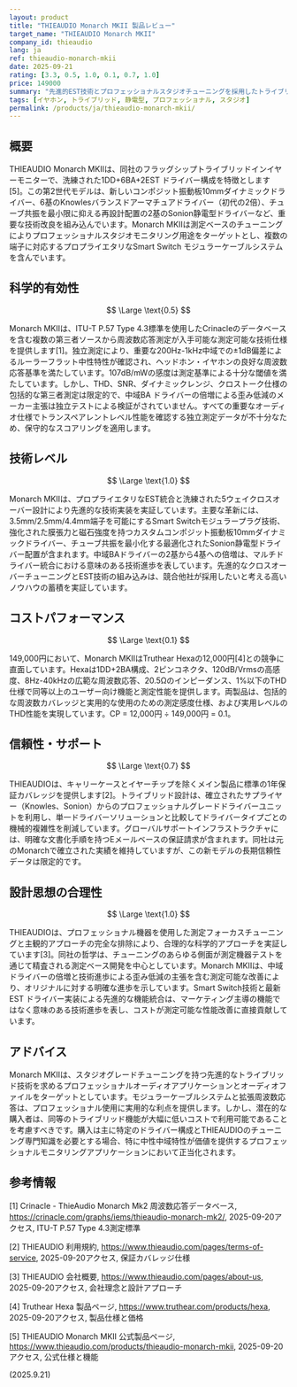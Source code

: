 ```yaml
---
layout: product
title: "THIEAUDIO Monarch MKII 製品レビュー"
target_name: "THIEAUDIO Monarch MKII"
company_id: thieaudio
lang: ja
ref: thieaudio-monarch-mkii
date: 2025-09-21
rating: [3.3, 0.5, 1.0, 0.1, 0.7, 1.0]
price: 149000
summary: "先進的EST技術とプロフェッショナルスタジオチューニングを採用したトライブリッドIEM。限定的な測定データによりトランスペアレントレベルの確認が困難。"
tags: [イヤホン, トライブリッド, 静電型, プロフェッショナル, スタジオ]
permalink: /products/ja/thieaudio-monarch-mkii/
---
```


## 概要

THIEAUDIO Monarch MKIIは、同社のフラッグシップトライブリッドインイヤーモニターで、洗練された1DD+6BA+2EST ドライバー構成を特徴とします[5]。この第2世代モデルは、新しいコンポジット振動板10mmダイナミックドライバー、6基のKnowlesバランスドアーマチュアドライバー（初代の2倍）、チューブ共振を最小限に抑える再設計配置の2基のSonion静電型ドライバーなど、重要な技術改良を組み込んでいます。Monarch MKIIは測定ベースのチューニングによりプロフェッショナルスタジオモニタリング用途をターゲットとし、複数の端子に対応するプロプライエタリなSmart Switch モジュラーケーブルシステムを含んでいます。

## 科学的有効性

$$ \Large \text{0.5} $$

Monarch MKIIは、ITU-T P.57 Type 4.3標準を使用したCrinacleのデータベースを含む複数の第三者ソースから周波数応答測定が入手可能な測定可能な技術仕様を提供します[1]。独立測定により、重要な200Hz-1kHz中域での±1dB偏差によるルーラーフラット中性特性が確認され、ヘッドホン・イヤホンの良好な周波数応答基準を満たしています。107dB/mWの感度は測定基準による十分な閾値を満たしています。しかし、THD、SNR、ダイナミックレンジ、クロストーク仕様の包括的な第三者測定は限定的で、中域BA ドライバーの倍増による歪み低減のメーカー主張は独立テストによる検証がされていません。すべての重要なオーディオ仕様でトランスペアレントレベル性能を確認する独立測定データが不十分なため、保守的なスコアリングを適用します。

## 技術レベル

$$ \Large \text{1.0} $$

Monarch MKIIは、プロプライエタリなEST統合と洗練された5ウェイクロスオーバー設計により先進的な技術実装を実証しています。主要な革新には、3.5mm/2.5mm/4.4mm端子を可能にするSmart Switchモジュラープラグ技術、強化された膜張力と磁石強度を持つカスタムコンポジット振動板10mmダイナミックドライバー、チューブ共振を最小化する最適化されたSonion静電型ドライバー配置が含まれます。中域BAドライバーの2基から4基への倍増は、マルチドライバー統合における意味のある技術進歩を表しています。先進的なクロスオーバーチューニングとEST技術の組み込みは、競合他社が採用したいと考える高いノウハウの蓄積を実証しています。

## コストパフォーマンス

$$ \Large \text{0.1} $$

149,000円において、Monarch MKIIはTruthear Hexaの12,000円[4]との競争に直面しています。Hexaは1DD+2BA構成、2ピンコネクタ、120dB/Vrmsの高感度、8Hz-40kHzの広範な周波数応答、20.5Ωのインピーダンス、1%以下のTHD仕様で同等以上のユーザー向け機能と測定性能を提供します。両製品は、包括的な周波数カバレッジと実用的な使用のための測定感度仕様、および実用レベルのTHD性能を実現しています。CP = 12,000円 ÷ 149,000円 = 0.1。

## 信頼性・サポート

$$ \Large \text{0.7} $$

THIEAUDIOは、キャリーケースとイヤーチップを除くメイン製品に標準の1年保証カバレッジを提供します[2]。トライブリッド設計は、確立されたサプライヤー（Knowles、Sonion）からのプロフェッショナルグレードドライバーユニットを利用し、単一ドライバーソリューションと比較してドライバータイプごとの機械的複雑性を削減しています。グローバルサポートインフラストラクチャには、明確な文書化手順を持つEメールベースの保証請求が含まれます。同社は元のMonarchで確立された実績を維持していますが、この新モデルの長期信頼性データは限定的です。

## 設計思想の合理性

$$ \Large \text{1.0} $$

THIEAUDIOは、プロフェッショナル機器を使用した測定フォーカスチューニングと主観的アプローチの完全な排除により、合理的な科学的アプローチを実証しています[3]。同社の哲学は、チューニングのあらゆる側面が測定機器テストを通じて精査される測定ベース開発を中心としています。Monarch MKIIは、中域ドライバーの倍増と技術進歩による歪み低減の主張を含む測定可能な改善により、オリジナルに対する明確な進歩を示しています。Smart Switch技術と最新EST ドライバー実装による先進的な機能統合は、マーケティング主導の機能ではなく意味のある技術進歩を表し、コストが測定可能な性能改善に直接貢献しています。

## アドバイス

Monarch MKIIは、スタジオグレードチューニングを持つ先進的なトライブリッド技術を求めるプロフェッショナルオーディオアプリケーションとオーディオファイルをターゲットとしています。モジュラーケーブルシステムと拡張周波数応答は、プロフェッショナル使用に実用的な利点を提供します。しかし、潜在的な購入者は、同等のトライブリッド機能が大幅に低いコストで利用可能であることを考慮すべきです。購入は主に特定のドライバー構成とTHIEAUDIOのチューニング専門知識を必要とする場合、特に中性中域特性が価値を提供するプロフェッショナルモニタリングアプリケーションにおいて正当化されます。

## 参考情報

[1] Crinacle - ThieAudio Monarch Mk2 周波数応答データベース, https://crinacle.com/graphs/iems/thieaudio-monarch-mk2/, 2025-09-20アクセス, ITU-T P.57 Type 4.3測定標準

[2] THIEAUDIO 利用規約, https://www.thieaudio.com/pages/terms-of-service, 2025-09-20アクセス, 保証カバレッジ仕様

[3] THIEAUDIO 会社概要, https://www.thieaudio.com/pages/about-us, 2025-09-20アクセス, 会社理念と設計アプローチ

[4] Truthear Hexa 製品ページ, https://www.truthear.com/products/hexa, 2025-09-20アクセス, 製品仕様と価格

[5] THIEAUDIO Monarch MKII 公式製品ページ, https://www.thieaudio.com/products/thieaudio-monarch-mkii, 2025-09-20アクセス, 公式仕様と機能

(2025.9.21)